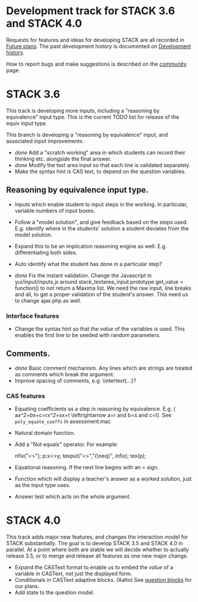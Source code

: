 # Development track for STACK 3.6 and STACK 4.0

Requests for features and ideas for developing STACK are all recorded in [Future plans](Future_plans.md). The
past development history is documented on [Development history](Development_history.md).

How to report bugs and make suggestions is described on the [community](../About/Community.md) page.

# STACK 3.6

This track is developing more inputs, including a "reasoning by equivalence" input type. This is the current TODO list for release of the equiv input type.


This branch is developing a "reasoning by equivalence" input, and associated input improvements.

* *done* Add a "scratch working" area in which students can record their thinking etc. alongside the final answer.
* *done* Modify the text area input so that each line is validated separately.
* Make the syntax hint is CAS text, to depend on the question variables.

## Reasoning by equivalence input type.

* Inputs which enable student to input steps in the working. In particular, variable numbers of input boxes.
* Follow a "model solution", and give feedback based on the steps used.  E.g. identify where in the students' solution a student deviates from the model solution.
* Expand this to be an implication reasoning engine as well.  E.g. differentiating both sides.
* Auto identify what the student has done in a particular step?

* *done* Fix the instant validation. Change the Javascript in yui/input/inputs.js around stack_textarea_input.prototype.get_value = function() to not return a Maxima list.  We need the raw input, line breaks and all, to get a proper validation of the student's answer.  This need us to change ajax.php as well.

### Interface features

* Change the syntax hint so that the *value* of the variables is used.  This enables the first line to be seeded with random parameters.

## Comments.

* *done* Basic comment mechanism.  Any lines which are strings are treated as comments which break the argument.
* Improve spacing of comments, e.g. \intertext{...}?

### CAS features

* Equating coefficients as a step in reasoning by equivalence. E.g. \( a*x^2+b*x+c=r*x^2+s*x+t \leftrightarrow a=r and b=s and c=t\). 
See `poly_equate_coeffs` in assessment.mac  
* Natural domain function.
* Add a "Not equals" operator.  For example:

    nfix("<>");
    p:x<>y;
    texput("<>","{\neq}", infix);
    tex(p);
* Equational reasoning.  If the next line begins with an = sign.
* Function which will display a teacher's answer as a worked solution, just as the input type uses.
* Answer test which acts on the whole argument.


# STACK 4.0

This track adds major new features, and changes the interaction model for STACK substantially.  The goal is to develop STACK 3.5 and STACK 4.0 in parallel.  At a point where both are stable we will decide whether to actually release 3.5, or to merge and release all features as one new major change.

* Expand the CASText format to enable us to embed the _value_ of a variable in CASText, not just the displayed form.
* Conditionals in CASText adaptive blocks. (Aalto) See [question blocks](../Authoring/Question_blocks.md) for our plans.
* Add state to the question model.
